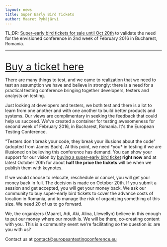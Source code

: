 ```yaml
---
layout: news
title: Super Early Bird Tickets
author: Maaret Pyhäjärvi
---
```

TL;DR: <a href="https://holvi.com/shop/EuroTestingConf/product/307fb905d2067da1cf9c6a68c2e31e33/">Super-early bird tickets for sale until Oct 20th</a> to validate the need for the envisioned conference in 2nd week of February 2016 in Bucharest, Romania.
<hr>
<br>

<div style="font-size:xx-large">
<a href="https://holvi.com/shop/EuroTestingConf/product/307fb905d2067da1cf9c6a68c2e31e33/">Buy a ticket here</a>
</div>
<div style="clear:both"></div>

<p>
There are many things to test, and we came to realization that we need to test an assumption we have and believe in strongly: there is a need for a practical testing conference bringing together developers, testers and analysts on testing.
</p>
<p>
Just looking at developers and testers, we both test and there is a lot to learn from one another and with one another to build better products and systems. Our views are complimentary in seeking the feedback that could help us succeed.  We've created a container for testing awesomeness for second week of February 2016, in Bucharest, Romania. It's the European Testing Conference.
</p>
<p>"Testers don't break your code, they break your illusions about the code" (adopted from James Bach). At this point, we need *you* in testing if we are illusioned on believing this conference has demand. You can show your support for our vision by <a href="https://holvi.com/shop/EuroTestingConf/product/307fb905d2067da1cf9c6a68c2e31e33/">buying a super-early bird ticket</a> <b>right now</b> and at latest October 20th for about <b>half the price the tickets</b> will be when we publish them with keynotes.
</p>
<p>If we would choose to relocate, reschedule or cancel, you will get your money back in full. The decision is made on October 20th. If you submit a session and get accepted, you will get your money back. We ask our community to buy super-early bird tickets to cover the advance costs of location in Romania, and to manage the risk of organizing something of this size. We need 20 of us to go forward.
</p>
<p>We, the organizers (Maaret, Adi, Aki, Alina, Llewellyn) believe in this enough to put our money where our mouth is. We will be there, co-creating content with you. This is a community event we're facilitating so the question is: are you with us? 
</p>
Contact us at <a href="mailto:contact@europeantestingconference.eu">contact@europeantestingconference.eu</a>

